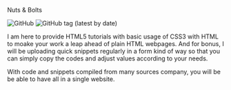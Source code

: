 Nuts & Bolts

![GitHub](https://img.shields.io/github/license/AnimishY/Main?color=green&logo=AnimishY&logoColor=blue&style=for-the-badge) ![GitHub tag (latest by date)](https://img.shields.io/github/v/tag/AnimishY/Main?style=for-the-badge)

I am here to provide HTML5 tutorials with basic usage of CSS3 with HTML to moake your work a leap ahead of plain HTML webpages. And for bonus, I will be uploading quick snippets regularly in a form kind of way so that you can simply copy the codes and adjust values according to your needs.

With code and snippets compiled from many sources company, you will be be able to have all in a single website.